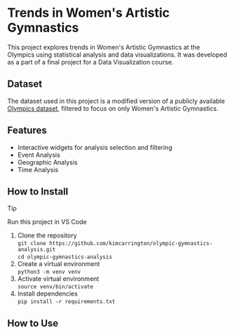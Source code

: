 # Trends in Women's Artistic Gymnastics
This project explores trends in Women's Artistic Gymnastics at the Olympics using statistical analysis and data visualizations. It was developed as a part of a final project for a Data Visualization course. 

## Dataset
The dataset used in this project is a modified version of a publicly available [Olympics dataset](https://www.kaggle.com/datasets/harshvgh/olympics), filtered to focus on only Women's Artistic Gymnastics. 

## Features
- Interactive widgets for analysis selection and filtering
- Event Analysis
- Geographic Analysis
- Time Analysis

## How to Install
> [!TIP]
> Run this project in VS Code
1. Clone the repository\
  `git clone https://github.com/kimcarrington/olympic-gymnastics-analysis.git`\
   `cd olympic-gymnastics-analysis`
3. Create a virtual environment\
   `python3 -m venv venv`
4. Activate virtual environment\
   `source venv/bin/activate`
5. Install dependencies\
   `pip install -r requirements.txt`
   
## How to Use
